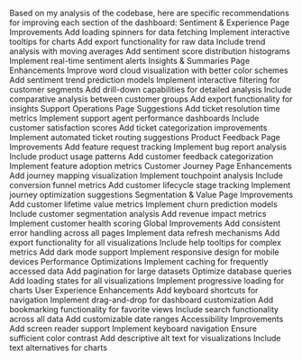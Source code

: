 Based on my analysis of the codebase, here are specific recommendations for improving each section of the dashboard:
Sentiment & Experience Page Improvements
Add loading spinners for data fetching
Implement interactive tooltips for charts
Add export functionality for raw data
Include trend analysis with moving averages
Add sentiment score distribution histograms
Implement real-time sentiment alerts
Insights & Summaries Page Enhancements
Improve word cloud visualization with better color schemes
Add sentiment trend prediction models
Implement interactive filtering for customer segments
Add drill-down capabilities for detailed analysis
Include comparative analysis between customer groups
Add export functionality for insights
Support Operations Page Suggestions
Add ticket resolution time metrics
Implement support agent performance dashboards
Include customer satisfaction scores
Add ticket categorization improvements
Implement automated ticket routing suggestions
Product Feedback Page Improvements
Add feature request tracking
Implement bug report analysis
Include product usage patterns
Add customer feedback categorization
Implement feature adoption metrics
Customer Journey Page Enhancements
Add journey mapping visualization
Implement touchpoint analysis
Include conversion funnel metrics
Add customer lifecycle stage tracking
Implement journey optimization suggestions
Segmentation & Value Page Improvements
Add customer lifetime value metrics
Implement churn prediction models
Include customer segmentation analysis
Add revenue impact metrics
Implement customer health scoring
Global Improvements
Add consistent error handling across all pages
Implement data refresh mechanisms
Add export functionality for all visualizations
Include help tooltips for complex metrics
Add dark mode support
Implement responsive design for mobile devices
Performance Optimizations
Implement caching for frequently accessed data
Add pagination for large datasets
Optimize database queries
Add loading states for all visualizations
Implement progressive loading for charts
User Experience Enhancements
Add keyboard shortcuts for navigation
Implement drag-and-drop for dashboard customization
Add bookmarking functionality for favorite views
Include search functionality across all data
Add customizable date ranges
Accessibility Improvements
Add screen reader support
Implement keyboard navigation
Ensure sufficient color contrast
Add descriptive alt text for visualizations
Include text alternatives for charts